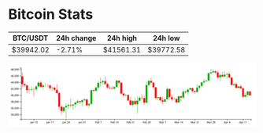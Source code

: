 # Bitcoin Stats

BTC/USDT|24h change|24h high|24h low|
|---|---|---|---|
|$39942.02|-2.71%|$41561.31|$39772.58|

<img src="./chart.svg">

